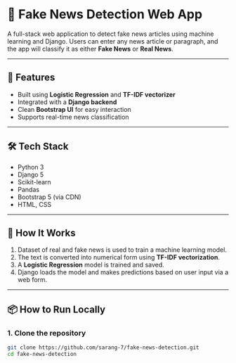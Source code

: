 # 📰 Fake News Detection Web App

A full-stack web application to detect fake news articles using machine learning and Django. Users can enter any news article or paragraph, and the app will classify it as either **Fake News** or **Real News**.

---

## 🚀 Features

- Built using **Logistic Regression** and **TF-IDF vectorizer**
- Integrated with a **Django backend**
- Clean **Bootstrap UI** for easy interaction
- Supports real-time news classification

---


## 🛠️ Tech Stack

- Python 3
- Django 5
- Scikit-learn
- Pandas
- Bootstrap 5 (via CDN)
- HTML, CSS

---

## 🧠 How It Works

1. Dataset of real and fake news is used to train a machine learning model.
2. The text is converted into numerical form using **TF-IDF vectorization**.
3. A **Logistic Regression** model is trained and saved.
4. Django loads the model and makes predictions based on user input via a web form.

---

## 📦 How to Run Locally

### 1. Clone the repository
```bash
git clone https://github.com/sarang-7/fake-news-detection.git
cd fake-news-detection
